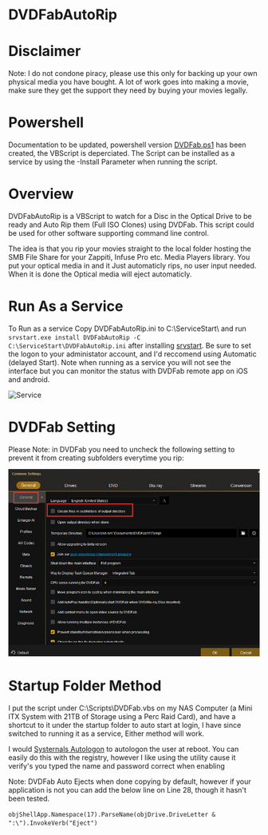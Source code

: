# DVDFabAutoRip

# Disclaimer
Note: I do not condone piracy, please use this only for backing up your own physical media you have bought. A lot of work goes into making a movie, make sure they get the support they need by buying your movies legally. 

# Powershell
Documentation to be updated, powershell version [DVDFab.ps1](DVDFab.ps1) has been created, the VBScript is deperciated. The Script can be installed as a service by using the -Install Parameter when running the script. 

# Overview
DVDFabAutoRip is a VBScript to watch for a Disc in the Optical Drive to be ready and Auto Rip them (Full ISO Clones) using DVDFab. This script could be used for other software supporting command line control.

The idea is that you rip your movies straight to the local folder hosting the SMB File Share for your Zappiti, Infuse Pro etc. Media Players library. You put your optical media in and it Just automaticly rips, no user input needed. When it is done the Optical media will eject automaticly. 

# Run As a Service

To Run as a service Copy DVDFabAutoRip.ini to C:\ServiceStart\ and run ``srvstart.exe install DVDFabAutoRip -C C:\ServiceStart\DVDFabAutoRip.ini`` after installing [srvstart](https://github.com/rozanski/srvstart). Be sure to set the logon to your administator account, and I'd reccomend using Automatic (delayed Start). Note when running as a service you will not see the interface but you can monitor the status with DVDFab remote app on iOS and android. 

![Service](https://user-images.githubusercontent.com/66484981/111013226-a7366a80-836c-11eb-9829-5567ad83760c.png)


# DVDFab Setting
Please Note: in DVDFab you need to uncheck the following setting to prevent it from creating subfolders everytime you rip:

![Subfolders](/VBScript/Subfolders.png)

# Startup Folder Method
I put the script under C:\Scripts\DVDFab.vbs on my NAS Computer (a Mini ITX System with 21TB of Storage using a Perc Raid Card), and have a shortcut to it under the startup folder to auto start at login, I have since switched to running it as a service, Either method will work. 

I would [Systernals Autologon](https://docs.microsoft.com/en-us/sysinternals/downloads/autologon) to autologon the user at reboot. You can easily do this with the registry, however I like using the utility cause it verify's you typed the name and password correct when enabling

Note: DVDFab Auto Ejects when done copying by default, however if your application is not you can add the below line on Line 28, though it hasn't been tested. 

``objShellApp.Namespace(17).ParseName(objDrive.DriveLetter & ":\").InvokeVerb("Eject")``
